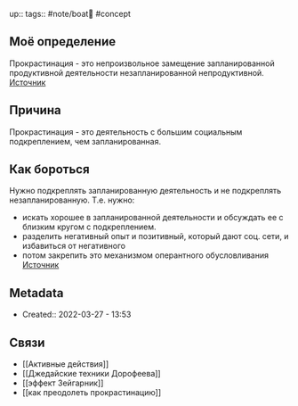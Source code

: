 up:: 
tags:: #note/boat🚤 #concept 

## Моё определение
Прокрастинация - это непроизвольное замещение запланированной продуктивной деятельности незапланированной непродуктивной.
[Источник](https://t.me/Zettelkasten_ru/65764)

## Причина
Прокрастинация - это деятельность с большим социальным подкреплением, чем запланированная.

## Как бороться
Нужно подкреплять запланированную деятельность и не подкреплять незапланированную.
Т.е. нужно:
- искать хорошее в запланированной деятельности и обсуждать ее с близким кругом с подкреплением.
- разделить негативный опыт и позитивный, который дают соц. сети, и избавиться от негативного
- потом закрепить это механизмом оперантного обусловливания
[Источник](https://t.me/samuprav/216?comment=864) 

## Metadata
- Created:: 2022-03-27 - 13:53
## Связи
- [[Активные действия]]
- [[Джедайские техники Дорофеева]]
- [[эффект Зейгарник]]
- [[как преодолеть прокрастинацию]]
